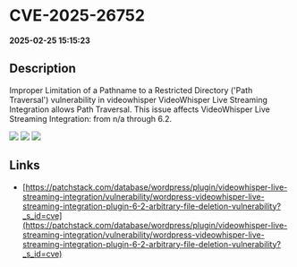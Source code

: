 # CVE-2025-26752

**2025-02-25 15:15:23**

## Description
Improper Limitation of a Pathname to a Restricted Directory ('Path Traversal') vulnerability in videowhisper VideoWhisper Live Streaming Integration allows Path Traversal. This issue affects VideoWhisper Live Streaming Integration: from n/a through 6.2.

![](https://img.shields.io/static/v1?label=Score&message=8.6&color=red)
![](https://img.shields.io/static/v1?label=Severity&message=HIGH&color=red)
![](https://img.shields.io/static/v1?label=CWE&message=Traversal&color=green)

## Links
- [https://patchstack.com/database/wordpress/plugin/videowhisper-live-streaming-integration/vulnerability/wordpress-videowhisper-live-streaming-integration-plugin-6-2-arbitrary-file-deletion-vulnerability?_s_id=cve](https://patchstack.com/database/wordpress/plugin/videowhisper-live-streaming-integration/vulnerability/wordpress-videowhisper-live-streaming-integration-plugin-6-2-arbitrary-file-deletion-vulnerability?_s_id=cve)
